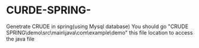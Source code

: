 # CURDE-SPRING-
Genetrate CRUDE in spring(using Mysql database)
You should go "CRUDE SPRING\demo\src\main\java\com\example\demo" this file location to access the java file
